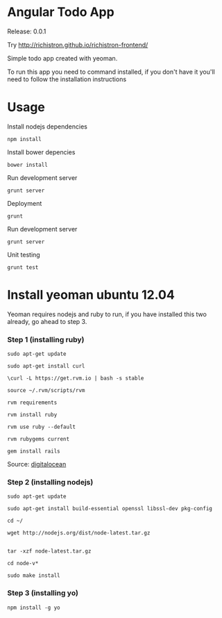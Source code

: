 Angular Todo App
================

Release: 0.0.1

Try http://richistron.github.io/richistron-frontend/

Simple todo app created with yeoman.

To run this app you need to command installed, if you don't have it you'll need to follow the installation instructions

Usage
=====

Install nodejs dependencies

```
npm install
```

Install bower depencies

```
bower install
```

Run development server

```
grunt server
```

Deployment

```
grunt
```

Run development server

```
grunt server
```

Unit testing

```
grunt test
```

Install yeoman ubuntu 12.04
===========================

Yeoman requires nodejs and ruby to run, if you have installed this two already, go ahead to step 3.

### Step 1 (installing ruby)

```
sudo apt-get update

sudo apt-get install curl

\curl -L https://get.rvm.io | bash -s stable

source ~/.rvm/scripts/rvm

rvm requirements

rvm install ruby

rvm use ruby --default

rvm rubygems current
 
gem install rails
```

Source: [digitalocean](https://www.digitalocean.com/community/articles/how-to-install-ruby-on-rails-on-ubuntu-12-04-lts-precise-pangolin-with-rvm)

### Step 2 (installing nodejs)

```
sudo apt-get update

sudo apt-get install build-essential openssl libssl-dev pkg-config 

cd ~/

wget http://nodejs.org/dist/node-latest.tar.gz


tar -xzf node-latest.tar.gz

cd node-v*

sudo make install 
```

### Step 3 (installing yo)

```
npm install -g yo
```

